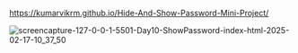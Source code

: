 https://kumarvikrm.github.io/Hide-And-Show-Password-Mini-Project/

![screencapture-127-0-0-1-5501-Day10-ShowPassword-index-html-2025-02-17-10_37_50](https://github.com/user-attachments/assets/72bbdc81-460c-426d-b790-7a18d9b88732)
